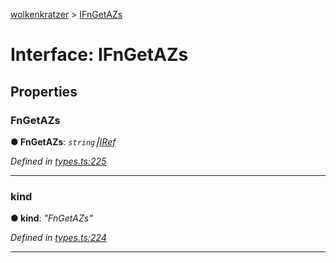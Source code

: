 [wolkenkratzer](../README.md) > [IFnGetAZs](../interfaces/ifngetazs.md)



# Interface: IFnGetAZs


## Properties
<a id="fngetazs"></a>

###  FnGetAZs

**●  FnGetAZs**:  *`string`⎮[IRef](iref.md)* 

*Defined in [types.ts:225](https://github.com/arminhammer/wolkenkratzer/blob/1983ee3/src/types.ts#L225)*





___

<a id="kind"></a>

###  kind

**●  kind**:  *"FnGetAZs"* 

*Defined in [types.ts:224](https://github.com/arminhammer/wolkenkratzer/blob/1983ee3/src/types.ts#L224)*





___


